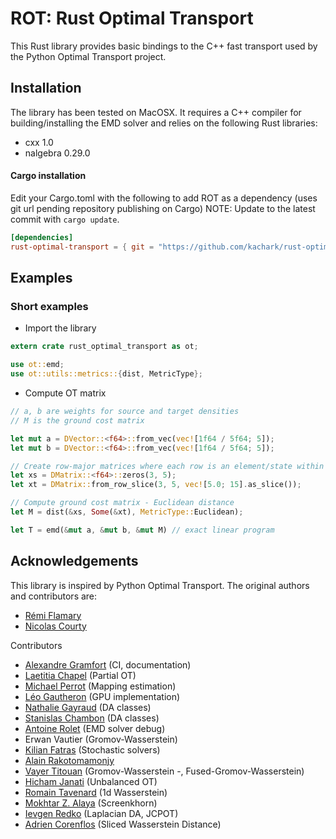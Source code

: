 # ROT: Rust Optimal Transport

<!-- [![PyPI version](https://badge.fury.io/py/POT.svg)](https://badge.fury.io/py/POT) -->
<!-- [![Anaconda Cloud](https://anaconda.org/conda-forge/pot/badges/version.svg)](https://anaconda.org/conda-forge/pot) -->
<!-- [![Build Status](https://github.com/PythonOT/POT/workflows/build/badge.svg?branch=master&event=push)](https://github.com/PythonOT/POT/actions) -->
<!-- [![Codecov Status](https://codecov.io/gh/PythonOT/POT/branch/master/graph/badge.svg)](https://codecov.io/gh/PythonOT/POT) -->
<!-- [![Downloads](https://pepy.tech/badge/pot)](https://pepy.tech/project/pot) -->
<!-- [![Anaconda downloads](https://anaconda.org/conda-forge/pot/badges/downloads.svg)](https://anaconda.org/conda-forge/pot) -->
<!-- [![License](https://anaconda.org/conda-forge/pot/badges/license.svg)](https://github.com/PythonOT/POT/blob/master/LICENSE) -->

This Rust library provides basic bindings to the C++ fast transport used by the Python Optimal Transport project.

## Installation

The library has been tested on MacOSX. It requires a C++ compiler for building/installing the EMD solver and relies on the following Rust libraries:

- cxx 1.0
- nalgebra 0.29.0

#### Cargo installation
Edit your Cargo.toml with the following to add ROT as a dependency (uses git url pending repository publishing on Cargo)
NOTE: Update to the latest commit with ```cargo update```.

```toml
[dependencies]
rust-optimal-transport = { git = "https://github.com/kachark/rust-optimal-transport", branch = "master" }
```

## Examples

### Short examples

* Import the library

```rust
extern crate rust_optimal_transport as ot;

use ot::emd;
use ot::utils::metrics::{dist, MetricType};
```

* Compute OT matrix

```rust
// a, b are weights for source and target densities
// M is the ground cost matrix

let mut a = DVector::<f64>::from_vec(vec![1f64 / 5f64; 5]);
let mut b = DVector::<f64>::from_vec(vec![1f64 / 5f64; 5]);

// Create row-major matrices where each row is an element/state within the density
let xs = DMatrix::<f64>::zeros(3, 5);
let xt = DMatrix::from_row_slice(3, 5, vec![5.0; 15].as_slice());

// Compute ground cost matrix - Euclidean distance
let M = dist(&xs, Some(&xt), MetricType::Euclidean);

let T = emd(&mut a, &mut b, &mut M) // exact linear program
```

## Acknowledgements

This library is inspired by Python Optimal Transport. The original authors and contributors are:

* [Rémi Flamary](http://remi.flamary.com/)
* [Nicolas Courty](http://people.irisa.fr/Nicolas.Courty/)

Contributors

* [Alexandre Gramfort](http://alexandre.gramfort.net/) (CI, documentation)
* [Laetitia Chapel](http://people.irisa.fr/Laetitia.Chapel/) (Partial OT)
* [Michael Perrot](http://perso.univ-st-etienne.fr/pem82055/) (Mapping estimation)
* [Léo Gautheron](https://github.com/aje) (GPU implementation)
* [Nathalie Gayraud](https://www.linkedin.com/in/nathalie-t-h-gayraud/?ppe=1) (DA classes)
* [Stanislas Chambon](https://slasnista.github.io/) (DA classes)
* [Antoine Rolet](https://arolet.github.io/) (EMD solver debug)
* Erwan Vautier (Gromov-Wasserstein)
* [Kilian Fatras](https://kilianfatras.github.io/) (Stochastic solvers)
* [Alain Rakotomamonjy](https://sites.google.com/site/alainrakotomamonjy/home)
* [Vayer Titouan](https://tvayer.github.io/) (Gromov-Wasserstein -, Fused-Gromov-Wasserstein)
* [Hicham Janati](https://hichamjanati.github.io/) (Unbalanced OT)
* [Romain Tavenard](https://rtavenar.github.io/) (1d Wasserstein)
* [Mokhtar Z. Alaya](http://mzalaya.github.io/) (Screenkhorn)
* [Ievgen Redko](https://ievred.github.io/) (Laplacian DA, JCPOT)
* [Adrien Corenflos](https://adriencorenflos.github.io/) (Sliced Wasserstein Distance)

